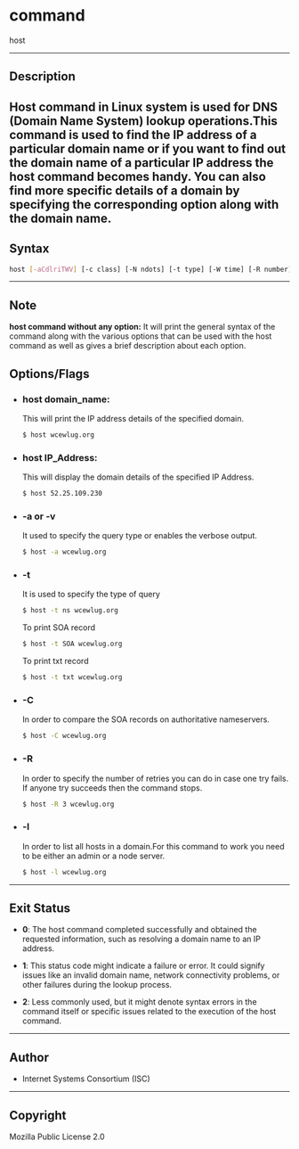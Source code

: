 # command
host


---


## Description
 Host command in Linux system is used for DNS (Domain Name System) lookup operations.This command is used to find the IP address of a particular domain name or if you want to find out the domain name of a particular IP address the host command becomes handy. You can also find more specific details of a domain by specifying the corresponding option along with the domain name.
---

## Syntax

```bash
host [-aCdlriTWV] [-c class] [-N ndots] [-t type] [-W time] [-R number] [-m flag] hostname [server]
```   

---

## Note
**host command without any option:** It will print the general syntax of the command along with the various options that can be used with the host command as well as gives a brief description about each option.

## Options/Flags
- ###  host domain_name:
    This will print the IP address details of the specified domain.

    ```bash
    $ host wcewlug.org
    ```

- ###  host IP_Address:
   This will display the domain details of the specified IP Address.
    ```bash
    $ host 52.25.109.230
    ```
- ###  -a or -v
     It used to specify the query type or enables the verbose output.
    ```bash
    $ host -a wcewlug.org 
    ```

- ###  -t
    It is used to specify the type of query
    ```bash
    $ host -t ns wcewlug.org 
    ```

    To print SOA record
    ```bash
    $ host -t SOA wcewlug.org  
    ```
     
    To print txt record
    ```bash
    $ host -t txt wcewlug.org  
    ```

- ### -C
     In order to compare the SOA records on authoritative nameservers.
     ```bash
    $ host -C wcewlug.org 
    ```
- ### -R
     In order to specify the number of retries you can do in case one try fails. If anyone try succeeds then the command stops.
     ```bash
    $ host -R 3 wcewlug.org 
    ```

- ### -l
     In order to list all hosts in a domain.For this command to work you need to be either an admin or a node server.
     ```bash
    $ host -l wcewlug.org 
    ```

---


## Exit Status

- **0**: The host command completed successfully and obtained the requested information, such as resolving a domain name to an IP address.

- **1**: This status code might indicate a failure or error. It could signify issues like an invalid domain name, network connectivity problems, or other failures during the lookup process.

- **2**: Less commonly used, but it might denote syntax errors in the command itself or specific issues related to the execution of the host command.


---


## Author
- Internet Systems Consortium (ISC)
---


## Copyright
Mozilla Public License 2.0
